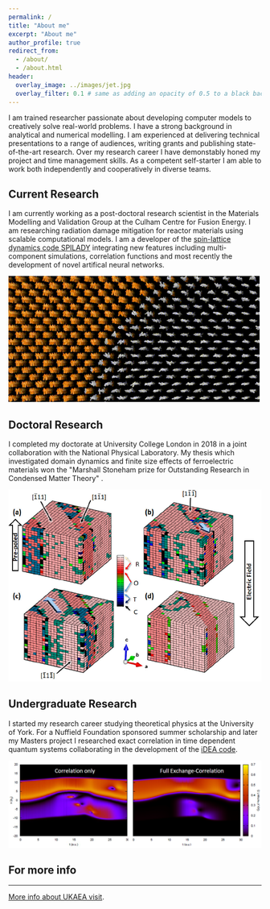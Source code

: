 ```yaml
---
permalink: /
title: "About me"
excerpt: "About me"
author_profile: true
redirect_from: 
  - /about/
  - /about.html
header:
  overlay_image: ../images/jet.jpg
  overlay_filter: 0.1 # same as adding an opacity of 0.5 to a black background
---
```


I am trained researcher passionate about developing computer models to creatively solve real-world problems. I have a strong background in analytical and numerical modelling. I am experienced at delivering technical presentations to a range of audiences, writing grants and publishing state-of-the-art research. Over my research career I have demonstably honed my project and time management skills. As a competent self-starter I am able to work both independently and cooperatively in diverse teams.

## Current Research
I am currently working as a post-doctoral research scientist in the Materials Modelling and Validation Group at the Culham Centre for Fusion Energy. I am researching radiation damage mitigation for reactor materials using scalable computational models. I am a developer of the [spin-lattice dynamics code SPILADY](https://ccfe.ukaea.uk/resources/spilady/) integrating new features including multi-component simulations, correlation functions and most recently the development of novel artifical neural networks.

![Spin dynamics of Cr cluster in BCC Fe](../images/FeCr_SD.gif)

## Doctoral Research
I completed my doctorate at University College London in 2018 in a joint collaboration with the National Physical Laboratory. My thesis which investigated domain dynamics and finite size effects of ferroelectric materials won the "Marshall Stoneham prize for Outstanding Research in Condensed Matter Theory" .

![Switching dynamics of r-PZT](../images/switching.png)

## Undergraduate Research
I started my research career studying theoretical physics at the University of York. For a Nuffield Foundation sponsored summer scholarship and later my Masters project I researched exact correlation in time dependent quantum systems collaborating in the development of the [iDEA code](https://pypi.org/project/idea-code/).

![Correlation effect in dynamics of electrons in double well](../images/xc.png)

## For more info
------
[More info about UKAEA visit](https://www.gov.uk/government/organisations/uk-atomic-energy-authority/about).
